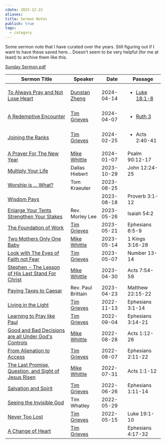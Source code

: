 ```yaml
---
cdate: 2023-12-22
aliases: 
title: Sermon Notes
publish: true
tags:
  - category
---
```

Some sermon note that I have curated over the years. Still figuring out if I want to have these saved here… Doesn’t seem to be very helpful (for me at least) to archive them like this.

[Sunday Sermon.pdf](../attachments/Sunday%20Sermon.pdf)


| Sermon Title                                                                                                                              | Speaker                                         | Date       | Passage                                                               |
| ----------------------------------------------------------------------------------------------------------------------------------------- | ----------------------------------------------- | ---------- | --------------------------------------------------------------------- |
| [To Always Pray and Not Lose Heart](../../Dunstan%20Zheng%20-%20To%20Always%20Pray%20and%20Not%20Lose%20Heart.md)                                   | [Dunstan Zheng](../../Dunstan%20Zheng.md) | 2024-04-14 | <ul><li>[Luke 18:1-8](The%20Bible%20(ESV)/Luke/Luke%2018.md.md#1)</li></ul> |
| [A Redemptive Encounter](../../Tim%20Grieves%20-%20A%20Redemptive%20Encounter.md)                                                           | [Tim Grieves](../../Tim%20Grieves.md)     | 2024-04-07 | <ul><li>[Ruth 3](The%20Bible%20(ESV)/Ruth/Ruth%203.md.md)</li></ul>         |
| [Joining the Ranks](../../Joining%20the%20Ranks%20by%20Tim%20Grieves.md)                                                                    | [Tim Grieves](../../Tim%20Grieves.md)     | 2024-02-25 | <ul><li>Acts 2:40-41</li></ul>                                        |
| [A Prayer For The New Year](../../A%20Prayer%20For%20the%20New%20Year.md)                                                                   | [Mike Whittle](../../Mike%20Whittle.md)   | 2024-01-07 | Psalm 90:12-17                                                        |
| [Multiply Your Life](../../Multiply%20Your%20Life%20John%2012.24-25.md)                                                                   | Dallas Hiebert                                  | 2023-10-29 | John 12:24-25                                                         |
| [Worship is ... What?](../../Worship%20Is%20...%20What.md)                                                                              | Tom Kraeuter                                    | 2023-08-25 |                                                                       |
| [Wisdom Pays](../../Wisdom%20Pays.md)                                                                                               |                                                 | 2023-08-18 | Proverb 3:1-12                                                        |
| [Enlarge Your Tents Strengthen Your Stakes](../../2023.05.26%20Enlarge%20Your%20Tents.md)                                               | Rev. Morley Lee                                 | 2023-05-26 | Isaiah 54:2                                                           |
| [The Foundation of Work](../../2023.05.21%20The%20Foundation%20of%20Work.md)                                                              | [Tim Grieves](../../Tim%20Grieves.md)     | 2023-05-21 | Ephesians 6:5-9                                                       |
| [Two Mothers Only One Baby](../../2023.05.14%20Two%20Mothers%20Only%20One%20Baby.md)                                                        | [Mike Whittle](../../Mike%20Whittle.md)   | 2023-05-14 | 1 Kings 3:16-28                                                       |
| [Look with The Eyes of Faith not Fear](../../2023.05.07%20Look%20with%20The%20Eyes%20of%20Faith%20not%20Fear.md)                                  | [Tim Grieves](../../Tim%20Grieves.md)     | 2023-05-07 | Number 13-14                                                          |
| [Stephen - The Lesson of His Last Stand For Christ](../../2023.04.30%20Stephen-The%20Lesson%20of%20His%20Last%20Stand%20For%20Christ.md)          | [Mike Whittle](../../Mike%20Whittle.md)   | 2023-04-30 | Acts 7:54-59                                                          |
| [Paying Taxes to Caesar](../../Paul%20Brittan%20-%20Paying%20Taxes%20to%20Caesar.md)                                                          | Rev. Paul Brittain                              | 2023-04-23 | Matthew 22:15-22                                                      |
| [Living in the Light](../../Living%20in%20the%20Light%20(Ephesian%203.1-14).md)                                                             | [Tim Grieves](../../Tim%20Grieves.md)     | 2022-11-13 | Ephesians 3:1-14                                                      |
| [Learning to Pray like Paul](../../Learning%20to%20Pray%20Like%20Paul%20(Ephesians%203%2014-21).md)                                             | [Tim Grieves](../../Tim%20Grieves.md)     | 2022-09-04 | Ephesians 3:14-21                                                     |
| [Good and Bad Decisions are all Under God's Controls](../../Good%20and%20bad%20decisions%20are%20all%20under%20God%E2%80%99s%20control%20(Acts%201%2012-26).md) | [Mike Whittle](../../Mike%20Whittle.md)   | 2022-08-28 | Acts 1:12-26                                                          |
| [From Alienation to Access](../../From%20Alienation%20to%20Access%20(Ephesians%202%2011-22).md)                                               | [Tim Grieves](../../Tim%20Grieves.md)     | 2022-08-07 | Ephesians 2:11-22                                                     |
| [The Last Promise, Question, and Sight of Jesus Risen](../../The%20Last%20Promise,%20Question,%20and%20Sight%20of%20Jesus%20Risen.md)             | [Mike Whittle](../../Mike%20Whittle.md)   | 2022-07-31 | Acts 1:1-12                                                           |
| [Salvation and Spirit](../../Salvation%20and%20Spirit%20(Ephesians%201%2011-14).md)                                                         | [Tim Grieves](../../Tim%20Grieves.md)     | 2022-06-26 | Ephesians 1:11-14                                                     |
| [Seeing the Invisible God](../../Seeing%20the%20Invisible%20God.md)                                                                     | Tim Whatley                                     | 2022-05-29 |                                                                       |
| [Never Too Lost](../../Tim%20Grieves%20-%20Never%20Too%20Lost.md)                                                                           | [Tim Grieves](../../Tim%20Grieves.md)     | 2022-05-15 | Luke 19:1-10                                                          |
| [A Change of Heart](../../A%20Change%20of%20Heart%20(Eph%204%2017-32).md)                                                                     | [Tim Grieves](../../Tim%20Grieves.md)     |            | Ephesians 4:17-32                                                     |

